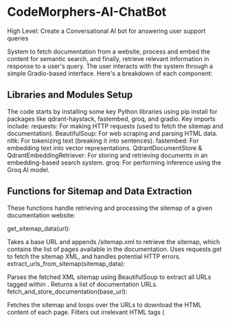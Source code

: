 # CodeMorphers-AI-ChatBot
High Level: Create a Conversational AI bot for answering user support queries

System to fetch documentation from a website, process and embed the content for semantic search, and finally, retrieve relevant information in response to a user's query. The user interacts with the system through a simple Gradio-based interface. Here's a breakdown of each component:

## Libraries and Modules Setup

The code starts by installing some key Python libraries using pip install for packages like qdrant-haystack, fastembed, groq, and gradio.
Key imports include:
requests: For making HTTP requests (used to fetch the sitemap and documentation).
BeautifulSoup: For web scraping and parsing HTML data.
nltk: For tokenizing text (breaking it into sentences).
fastembed: For embedding text into vector representations.
QdrantDocumentStore & QdrantEmbeddingRetriever: For storing and retrieving documents in an embedding-based search system.
groq: For performing inference using the Groq AI model.

## Functions for Sitemap and Data Extraction
These functions handle retrieving and processing the sitemap of a given documentation website:

get_sitemap_data(url):

Takes a base URL and appends /sitemap.xml to retrieve the sitemap, which contains the list of pages available in the documentation.
Uses requests.get to fetch the sitemap XML, and handles potential HTTP errors.
extract_urls_from_sitemap(sitemap_data):

Parses the fetched XML sitemap using BeautifulSoup to extract all URLs tagged within <url><loc>.
Returns a list of documentation URLs.
fetch_and_store_documentation(base_url):

Fetches the sitemap and loops over the URLs to download the HTML content of each page.
Filters out irrelevant HTML tags (<script>, <style>, <nav>, etc.).
Stores the plain text from the HTML content in a dictionary where the keys are the URLs and the values are the page content.


## Text Processing
The downloaded documentation content is processed into tokenized sentences:

fetch_and_process(base_url):
Calls fetch_and_store_documentation() to retrieve and clean the documentation data.
For each URL, it tokenizes the content into sentences using nltk.sent_tokenize.
The result is a dictionary where each URL maps to a list of sentences.


## Embedding the Documentation with FastEmbed
The processed sentences are transformed into embeddings (vector representations) using the FastEmbed model:

embed_documents(documents):
Initializes the FastEmbed model.
Iterates through the tokenized sentences and generates embeddings for each using embedding_model.embed().
The sentence-embedding pairs are stored for each URL.

## Storing and Retrieving Documents in Qdrant
The code then uses Qdrant to store and retrieve documents based on their embeddings:

QdrantDocumentStore:

This is a vector storage database where you store the documents along with their embeddings.
The documents are written to the Qdrant in-memory store with document_store.write_documents(ingestion_data).
QdrantEmbeddingRetriever:

This component retrieves documents from the Qdrant store based on how similar their embeddings are to a query embedding.


## Inference using Groq AI
The core inference process involves querying the stored documentation:

groqInference(query, top_k=20):
Embeds the user's query using FastEmbed.
Retrieves the top relevant documents from Qdrant based on their similarity to the query embedding.
Forms a prompt using the retrieved content and sends it to the Groq model for answering the user’s query.
The Groq model processes the prompt and returns a generated response based on the provided documentation content.

## Gradio Interface
Finally, a Gradio interface is set up to interact with the system through a web app:

iface = gr.Interface():
This sets up a simple Gradio web interface where users can enter their query in a text box.
When they submit a question, it calls the groqInference() function to generate a response.
The response is displayed in a textbox as the output.

## Launching the Interface
iface.launch(): This launches the Gradio interface locally, allowing users to input queries and receive responses.
Summary:
The system fetches documentation pages, cleans the content, and embeds it for semantic search.
It stores the embeddings using Qdrant and retrieves relevant content based on user queries.
Finally, the Groq AI model is used to answer user questions using the retrieved content, and this interaction is facilitated through a simple Gradio interface.
